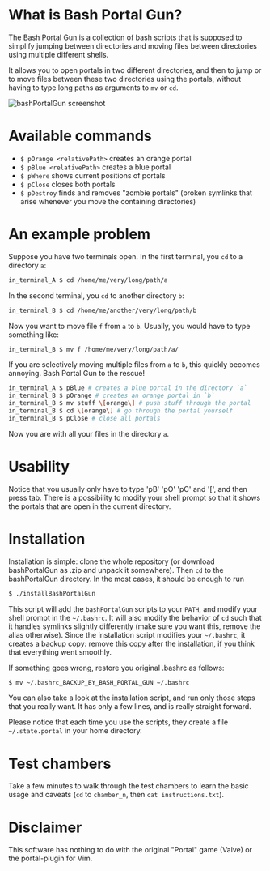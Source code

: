 # What is Bash Portal Gun?

The Bash Portal Gun is a collection of bash scripts that is 
supposed to simplify jumping between directories and moving files 
between directories using multiple different shells.

It allows you to open portals in two different directories, and then to jump 
or to move files between these two directories using the portals, without 
having to type long paths as arguments to `mv` or `cd`.

![bashPortalGun screenshot](http://s12.postimg.org/f034by3gt/bash_Portal_Gun_screenshot.png)

# Available commands

* `$ pOrange <relativePath>` creates an orange portal
* `$ pBlue <relativePath>` creates a blue portal
* `$ pWhere` shows current positions of portals
* `$ pClose` closes both portals
* `$ pDestroy` finds and removes "zombie portals" 
   (broken symlinks that arise whenever you move the containing directories)

# An example problem
Suppose you have two terminals open.
In the first terminal, you `cd` to a directory `a`:

```bash
in_terminal_A $ cd /home/me/very/long/path/a
```

In the second terminal, you `cd` to another directory `b`:

```bash
in_terminal_B $ cd /home/me/another/very/long/path/b
```

Now you want to move file `f` from `a` to `b`.
Usually, you would have to type something like:

```bash
in_terminal_B $ mv f /home/me/very/long/path/a/
```

If you are selectively moving multiple files from `a` to `b`, this 
quickly becomes annoying. Bash Portal Gun to the rescue!

```bash
in_terminal_A $ pBlue # creates a blue portal in the directory `a`
in_terminal_B $ pOrange # creates an orange portal in `b`
in_terminal_B $ mv stuff \[orange\] # push stuff through the portal
in_terminal_B $ cd \[orange\] # go through the portal yourself
in_terminal_B $ pClose # close all portals
```

Now you are with all your files in the directory `a`.

# Usability

Notice that you usually only have to type 'pB' 'pO' 'pC' and '[', and then
press tab.
There is a possibility to modify your shell prompt so that it 
shows the portals that are open in the current directory.

# Installation

Installation is simple: clone the whole repository (or download bashPortalGun as .zip 
and unpack it somewhere). 
Then `cd` to the bashPortalGun directory.
In the most cases, it should be enough to run 

```bash
$ ./installBashPortalGun
```

This script will add the `bashPortalGun` scripts to your `PATH`,
and modify your shell prompt in the `~/.bashrc`.
It will also modify the behavior of `cd` such that it handles 
symlinks slightly differently (make sure you want this, remove 
the alias otherwise).
Since the installation script modifies your `~/.bashrc`, it
creates a backup copy: remove this copy after the installation, if
you think that everything went smoothly. 

If something goes wrong, restore you original .bashrc as follows:

```bash
$ mv ~/.bashrc_BACKUP_BY_BASH_PORTAL_GUN ~/.bashrc
```

You can also take a look at the installation script, and run only
those steps that you really want. It has only a few lines, and
is really straight forward.

Please notice that each time you use the scripts, they create a 
file `~/.state.portal` in your home directory.

# Test chambers

Take a few minutes to walk through the test chambers to learn the basic 
usage and caveats (`cd` to `chamber_n`, then `cat instructions.txt`).

# Disclaimer

This software has nothing to do with the original "Portal" game (Valve)
or the portal-plugin for Vim.
